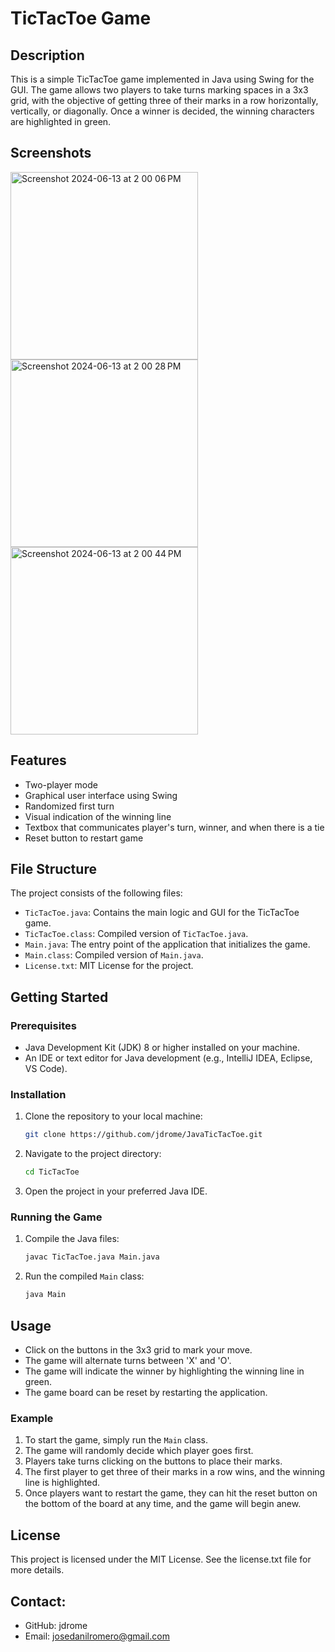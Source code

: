 # TicTacToe Game

## Description
This is a simple TicTacToe game implemented in Java using Swing for the GUI. The game allows two players to take turns marking spaces in a 3x3 grid, with the objective of getting three of their marks in a row horizontally, vertically, or diagonally. Once a winner is decided, the winning characters are highlighted in green.

## Screenshots
<img width="300" alt="Screenshot 2024-06-13 at 2 00 06 PM" src="https://github.com/jdrome/JavaTicTacToe/assets/127639707/9d246689-92d8-4cfa-af7d-404c8a17dfde">

<img width="300" alt="Screenshot 2024-06-13 at 2 00 28 PM" src="https://github.com/jdrome/JavaTicTacToe/assets/127639707/bdb6003e-7184-4d58-b977-e4adf2f272ba">

<img width="300" alt="Screenshot 2024-06-13 at 2 00 44 PM" src="https://github.com/jdrome/JavaTicTacToe/assets/127639707/28c36fec-5448-41d5-b2da-4ef98757715c">


## Features
- Two-player mode
- Graphical user interface using Swing
- Randomized first turn
- Visual indication of the winning line
- Textbox that communicates player's turn, winner, and when there is a tie
- Reset button to restart game

## File Structure
The project consists of the following files:
- `TicTacToe.java`: Contains the main logic and GUI for the TicTacToe game.
- `TicTacToe.class`: Compiled version of `TicTacToe.java`.
- `Main.java`: The entry point of the application that initializes the game.
- `Main.class`: Compiled version of `Main.java`.
- `License.txt`: MIT License for the project.

## Getting Started

### Prerequisites
- Java Development Kit (JDK) 8 or higher installed on your machine.
- An IDE or text editor for Java development (e.g., IntelliJ IDEA, Eclipse, VS Code).

### Installation
1. Clone the repository to your local machine:
    ```sh
    git clone https://github.com/jdrome/JavaTicTacToe.git
    ```

2. Navigate to the project directory:
    ```sh
    cd TicTacToe
    ```

3. Open the project in your preferred Java IDE.

### Running the Game
1. Compile the Java files:
    ```sh
    javac TicTacToe.java Main.java
    ```

2. Run the compiled `Main` class:
    ```sh
    java Main
    ```

## Usage
- Click on the buttons in the 3x3 grid to mark your move.
- The game will alternate turns between 'X' and 'O'.
- The game will indicate the winner by highlighting the winning line in green.
- The game board can be reset by restarting the application.

### Example
1. To start the game, simply run the `Main` class.
2. The game will randomly decide which player goes first.
3. Players take turns clicking on the buttons to place their marks.
4. The first player to get three of their marks in a row wins, and the winning line is highlighted.
5. Once players want to restart the game, they can hit the reset button on the bottom of the board at any time, and the game will begin anew. 

## License
This project is licensed under the MIT License. See the license.txt file for more details.

## Contact:
- GitHub: jdrome
- Email: josedanilromero@gmail.com
